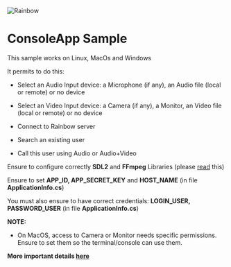 ![Rainbow](./../logo_rainbow.png)

# ConsoleApp Sample

This sample works on Linux, MacOs and Windows

It permits to do this:

- Select an Audio Input device: a Microphone (if any), an Audio file (local or remote) or no device

- Select an Video Input device: a Camera (if any), a Monitor, an Video file (local or remote) or no device

- Connect to Rainbow server

- Search an existing user

- Call this user using Audio or Audio+Video

Ensure to configure correctly **SDL2** and **FFmpeg** Libraries (please [read](../README.md) this)

Ensure to set **APP_ID, APP_SECRET_KEY** and **HOST_NAME** (in file **ApplicationInfo.cs**)

You must also ensure to have correct credentials: **LOGIN_USER, PASSWORD_USER** (in file **ApplicationInfo.cs**)
 
**NOTE:**
- On MacOS, access to Camera or Monitor needs specific permissions. Ensure to set them so the terminal/console can use them.

**More important details [here](../README.md)**
